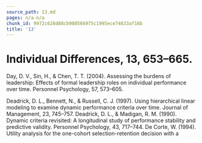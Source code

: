 ```yaml
---
source_path: 13.md
pages: n/a-n/a
chunk_id: 9972c628d88cb980566975c1995ece74633af16b
title: '13'
---
```

# Individual Differences, 13, 653–665.

Day, D. V., Sin, H., & Chen, T. T. (2004). Assessing the burdens of leadership: Effects of formal leadership roles on individual performance over time. Personnel Psychology, 57, 573–605.

Deadrick, D. L., Bennett, N., & Russell, C. J. (1997). Using hierarchical linear modeling to examine dynamic performance criteria over time. Journal of Management, 23, 745–757. Deadrick, D. L., & Madigan, R. M. (1990). Dynamic criteria revisited: A longitudinal study of performance stability and predictive validity. Personnel Psychology, 43, 717–744. De Corte, W. (1994). Utility analysis for the one-cohort selection-retention decision with a

